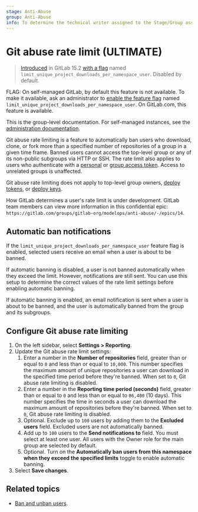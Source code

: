 ```yaml
---
stage: Anti-Abuse
group: Anti-Abuse
info: To determine the technical writer assigned to the Stage/Group associated with this page, see https://about.gitlab.com/handbook/product/ux/technical-writing/#assignments
---
```


# Git abuse rate limit **(ULTIMATE)**

> [Introduced](https://gitlab.com/groups/gitlab-org/-/epics/8066) in GitLab 15.2 [with a flag](../../../administration/feature_flags.md) named `limit_unique_project_downloads_per_namespace_user`. Disabled by default.

FLAG:
On self-managed GitLab, by default this feature is not available. To make it available, ask an administrator to [enable the feature flag](../../../administration/feature_flags.md) named `limit_unique_project_downloads_per_namespace_user`. On GitLab.com, this feature is available.

This is the group-level documentation. For self-managed instances, see the [administration documentation](../../admin_area/reporting/git_abuse_rate_limit.md).

Git abuse rate limiting is a feature to automatically ban users who download, clone, or fork more than a specified number of repositories of a group in a given time frame. Banned users cannot access the top-level group or any of its non-public subgroups via HTTP or SSH. The rate limit also applies to users who authenticate with a [personal](../../../user/profile/personal_access_tokens.md) or [group access token](../../../user/group/settings/group_access_tokens.md). Access to unrelated groups is unaffected.

Git abuse rate limiting does not apply to top-level group owners, [deploy tokens](../../../user/project/deploy_tokens/index.md), or [deploy keys](../../../user/project/deploy_keys/index.md).

How GitLab determines a user's rate limit is under development.
GitLab team members can view more information in this confidential epic:
`https://gitlab.com/groups/gitlab-org/modelops/anti-abuse/-/epics/14`.

## Automatic ban notifications

If the `limit_unique_project_downloads_per_namespace_user` feature flag is enabled, selected users receive an email when a user is about to be banned.

If automatic banning is disabled, a user is not banned automatically when they exceed the limit. However, notifications are still sent. You can use this setup to determine the correct values of the rate limit settings before enabling automatic banning.

If automatic banning is enabled, an email notification is sent when a user is about to be banned, and the user is automatically banned from the group and its subgroups.

## Configure Git abuse rate limiting

1. On the left sidebar, select **Settings > Reporting**.
1. Update the Git abuse rate limit settings:
   1. Enter a number in the **Number of repositories** field, greater than or equal to `0` and less than or equal to `10,000`. This number specifies the maximum amount of unique repositories a user can download in the specified time period before they're banned. When set to `0`, Git abuse rate limiting is disabled.
   1. Enter a number in the **Reporting time period (seconds)** field, greater than or equal to `0` and less than or equal to `86,400` (10 days). This number specifies the time in seconds a user can download the maximum amount of repositories before they're banned. When set to `0`, Git abuse rate limiting is disabled.
   1. Optional. Exclude up to `100` users by adding them to the **Excluded users** field. Excluded users are not automatically banned.
   1. Add up to `100` users to the **Send notifications to** field. You must select at least one user. All users with the Owner role for the main group are selected by default.
   1. Optional. Turn on the **Automatically ban users from this namespace when they exceed the specified limits** toggle to enable automatic banning.
1. Select **Save changes**.

## Related topics

- [Ban and unban users](../moderate_users.md).
